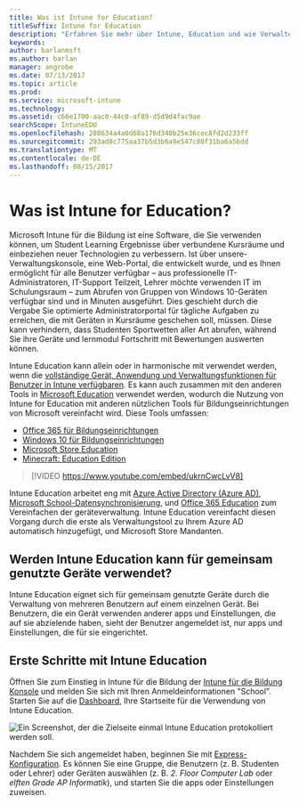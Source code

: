 ```yaml
---
title: Was ist Intune for Education?
titleSuffix: Intune for Education
description: "Erfahren Sie mehr über Intune, Education und wie Verwalten von Windows 10-Geräte für Bildungseinrichtungen erleichtern."
keywords: 
author: barlanmsft
ms.author: barlan
manager: angrobe
ms.date: 07/13/2017
ms.topic: article
ms.prod: 
ms.service: microsoft-intune
ms.technology: 
ms.assetid: c66e1700-aac0-44c0-af89-d5d9d4fac9ae
searchScope: IntuneEDU
ms.openlocfilehash: 208634a4a0d68a176d340b25e36cec8fd2d233ff
ms.sourcegitcommit: 293ad8c775aa37b5d3b6a9e547c80f31ba6a5bdd
ms.translationtype: MT
ms.contentlocale: de-DE
ms.lasthandoff: 08/15/2017
---
```

# <a name="what-is-intune-for-education"></a>Was ist Intune for Education?

Microsoft Intune für die Bildung ist eine Software, die Sie verwenden können, um Student Learning Ergebnisse über verbundene Kursräume und einbeziehen neuer Technologien zu verbessern. Ist über unsere-Verwaltungskonsole, eine Web-Portal, die entwickelt wurde, und es Ihnen ermöglicht für alle Benutzer verfügbar – aus professionelle IT-Administratoren, IT-Support Teilzeit, Lehrer möchte verwenden IT im Schulungsraum – zum Abrufen von Gruppen von Windows 10-Geräten verfügbar sind und in Minuten ausgeführt. Dies geschieht durch die Vergabe Sie optimierte Administratorportal für tägliche Aufgaben zu erreichen, die mit Geräten in Kursräume geschehen soll, müssen. Diese kann verhindern, dass Studenten Sportwetten aller Art abrufen, während Sie ihre Geräte und lernmodul Fortschritt mit Bewertungen auswerten können.

Intune Education kann allein oder in harmonische mit verwendet werden, wenn die [vollständige Gerät, Anwendung und Verwaltungsfunktionen für Benutzer in Intune verfügbaren](https://docs.microsoft.com/intune/understand-explore/introduction-to-microsoft-intune). Es kann auch zusammen mit den anderen Tools in [Microsoft Education](https://docs.microsoft.com/education/#pivot=itpro) verwendet werden, wodurch die Nutzung von Intune for Education mit anderen nützlichen Tools für Bildungseinrichtungen von Microsoft vereinfacht wird. Diese Tools umfassen:

- [Office 365 für Bildungseinrichtungen](https://support.office.com/article/Set-up-Office-365-for-business-6a3a29a0-e616-4713-99d1-15eda62d04fa)
- [Windows 10 für Bildungseinrichtungen](https://docs.microsoft.com/education/windows)
- [Microsoft Store Education](https://docs.microsoft.com/microsoft-store/index?toc=/microsoft-store/education/toc.json)
- [Minecraft: Education Edition](https://docs.microsoft.com/education/windows/school-get-minecraft)

> [!VIDEO https://www.youtube.com/embed/ukrnCwcLvV8]

Intune Education arbeitet eng mit [Azure Active Directory (Azure AD)](https://docs.microsoft.com/azure/active-directory/active-directory-administer), [Microsoft School-Datensynchronisierung](https://sds.microsoft.com), und [Office 365 Education](https://support.office.com/article/Get-started-with-Office-365-Education-AB02ABE5-A1EE-458C-B749-5B44416CCF14) zum Vereinfachen der geräteverwaltung. Intune Education vereinfacht diesen Vorgang durch die erste als Verwaltungstool zu Ihrem Azure AD automatisch hinzugefügt, und Microsoft Store Mandanten.

## <a name="will-intune-for-education-work-for-shared-devices"></a>Werden Intune Education kann für gemeinsam genutzte Geräte verwendet?
Intune Education eignet sich für gemeinsam genutzte Geräte durch die Verwaltung von mehreren Benutzern auf einem einzelnen Gerät. Bei Benutzern, die ein Gerät verwenden anderer apps und Einstellungen, die auf sie abzielende haben, sieht der Benutzer angemeldet ist, nur apps und Einstellungen, die für sie eingerichtet.

## <a name="get-started-with-intune-for-education"></a>Erste Schritte mit Intune Education
Öffnen Sie zum Einstieg in Intune für die Bildung der [Intune für die Bildung Konsole](https://intuneeducation.portal.azure.com) und melden Sie sich mit Ihren Anmeldeinformationen "School". Starten Sie auf die [Dashboard](how-do-i-customize-my-dashboard.md), Ihre Startseite für die Verwendung von Intune Education.

![Ein Screenshot, der die Zielseite einmal Intune Education protokolliert werden soll.](./media/dashboard-001-landing-page.png)

Nachdem Sie sich angemeldet haben, beginnen Sie mit [Express-Konfiguration](what-is-express-configuration.md). Es können Sie eine Gruppe, die Benutzern (z. B. Studenten oder Lehrer) oder Geräten auswählen (z. B. _2. Floor Computer Lab_ oder _elften Grade AP Informatik_), und starten Sie die apps oder Einstellungen zuweisen.
